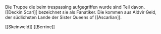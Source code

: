 Die Truppe die beim trespassing aufgegriffen wurde sind Teil davon. [[Deckin Scarl]] bezeichnet sie als Fanatiker. Die kommen aus Aldvir Geld, der südlichsten Lande der Sister Queens of [[Ascarlian]].

[[Skeinweld]]
[[Berrine]]
